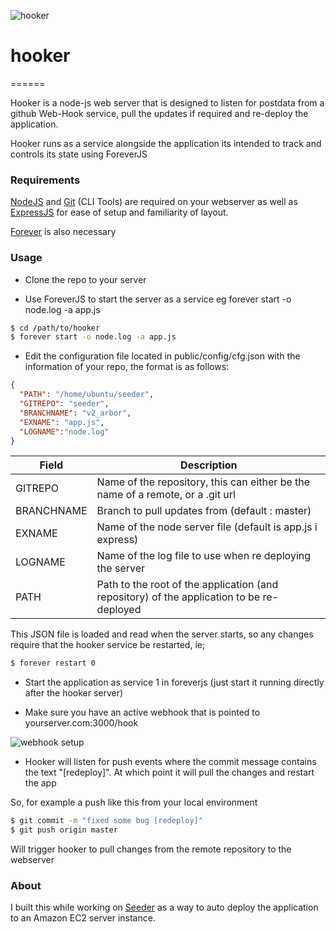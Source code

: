 ![hooker](http://i.imgur.com/2Ztk0pb.png)

# hooker
======

Hooker is a node-js web server that is designed to listen for postdata from a github Web-Hook service, pull the updates if required and re-deploy the application.

Hooker runs as a service alongside the application its intended to track and controls its state using ForeverJS

### Requirements 
[NodeJS](http://nodejs.org/download/) and [Git](http://git-scm.com/book/en/Getting-Started-Installing-Git) (CLI Tools) are required on your webserver as well as [ExpressJS](http://expressjs.com/guide.html) for ease of setup and familiarity of layout.

[Forever](https://github.com/nodejitsu/forever) is also necessary

### Usage

* Clone the repo to your server

* Use ForeverJS to start the server as a service eg forever start -o node.log -a app.js

```bash
$ cd /path/to/hooker
$ forever start -o node.log -a app.js
```

* Edit the configuration file located in public/config/cfg.json with the information of your repo, the format is as follows:

```json
{
  "PATH": "/home/ubuntu/seeder",
  "GITREPO": "seeder",
  "BRANCHNAME": "v2_arbor",
  "EXNAME": "app.js",
  "LOGNAME":"node.log"
}
```

| Field      | Description                                                                                   |
|------------|-----------------------------------------------------------------------------------------------|
| GITREPO    | Name of the repository, this can either be the name of a remote, or a .git url            |
| BRANCHNAME | Branch to pull updates from (default : master)                                            |
| EXNAME     | Name of the node server file (default is app.js i express)                                |
| LOGNAME    | Name of the log file to use when re deploying the server                                      |
| PATH       | Path to the root of the application (and repository) of the application to be re-deployed |

This JSON file is loaded and read when the server starts, so any changes require that the hooker service be restarted, ie;

```bash
$ forever restart 0
```

* Start the application as service 1 in foreverjs (just start it running directly after the hooker server)

* Make sure you have an active webhook that is pointed to yourserver.com:3000/hook

![webhook setup](http://imgur.com/Y2QI1O0.png)

* Hooker will listen for push events where the commit message contains the text "[redeploy]". At which point it will pull the changes and restart the app

So, for example a push like this from your local environment

```bash
$ git commit -m "fixed some bug [redeploy]"
$ git push origin master
```

Will trigger hooker to pull changes from the remote repository to the webserver

### About

I built this while working on [Seeder](https://github.com/ammanvedi/seeder) as a way to auto deploy the application to an Amazon EC2 server instance. 
